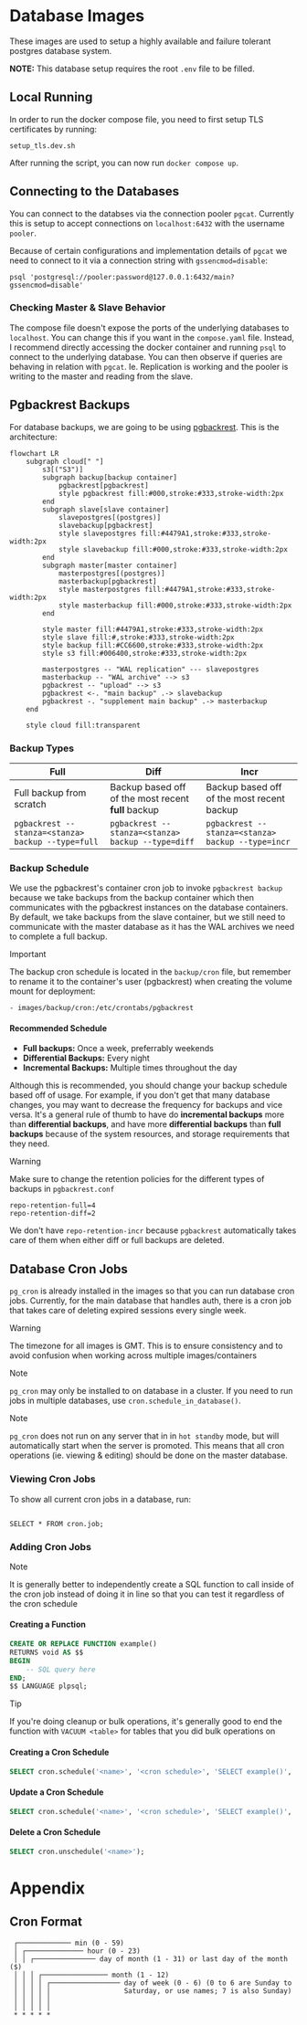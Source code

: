 # Database Images

These images are used to setup a highly available and failure tolerant postgres database system.

**NOTE:** This database setup requires the root `.env` file to be filled.

## Local Running

In order to run the docker compose file, you need to first setup TLS certificates by running:

```
setup_tls.dev.sh
```

After running the script, you can now run `docker compose up`.

## Connecting to the Databases

You can connect to the databses via the connection pooler `pgcat`. Currently this is setup
to accept connections on `localhost:6432` with the username `pooler`.

Because of certain configurations and implementation details of `pgcat` we need to connect to it via
a connection string with `gssencmod=disable`:

```
psql 'postgresql://pooler:password@127.0.0.1:6432/main?gssencmod=disable'
```

### Checking Master & Slave Behavior

The compose file doesn't expose the ports of the underlying databases to `localhost`. You can change
this if you want in the `compose.yaml` file. Instead, I recommend directly accessing the docker container
and running `psql` to connect to the underlying database. You can then observe if queries are behaving
in relation with `pgcat`. Ie. Replication is working and the pooler is writing to the master and reading
from the slave.

## Pgbackrest Backups

For database backups, we are going to be using [pgbackrest](https://pgbackrest.org). This is the architecture:

```mermaid
flowchart LR
    subgraph cloud[" "]
        s3[("S3")]
        subgraph backup[backup container]
            pgbackrest[pgbackrest]
            style pgbackrest fill:#000,stroke:#333,stroke-width:2px
        end
        subgraph slave[slave container]
            slavepostgres[(postgres)]
            slavebackup[pgbackrest]
            style slavepostgres fill:#4479A1,stroke:#333,stroke-width:2px
            style slavebackup fill:#000,stroke:#333,stroke-width:2px
        end
        subgraph master[master container]
            masterpostgres[(postgres)]
            masterbackup[pgbackrest]
            style masterpostgres fill:#4479A1,stroke:#333,stroke-width:2px
            style masterbackup fill:#000,stroke:#333,stroke-width:2px
        end

        style master fill:#4479A1,stroke:#333,stroke-width:2px
        style slave fill:#,stroke:#333,stroke-width:2px
        style backup fill:#CC6600,stroke:#333,stroke-width:2px
        style s3 fill:#006400,stroke:#333,stroke-width:2px

        masterpostgres -- "WAL replication" --- slavepostgres
        masterbackup -- "WAL archive" --> s3
        pgbackrest -- "upload" --> s3
        pgbackrest <-. "main backup" .-> slavebackup
        pgbackrest -. "supplement main backup" .-> masterbackup
    end

    style cloud fill:transparent
```

### Backup Types

| Full                                              | Diff                                                | Incr                                              |
| ------------------------------------------------- | --------------------------------------------------- | ------------------------------------------------- |
| Full backup from scratch                          | Backup based off of the most recent **full** backup | Backup based off of the most recent backup        |
| `pgbackrest --stanza=<stanza> backup --type=full` | `pgbackrest --stanza=<stanza> backup --type=diff`   | `pgbackrest --stanza=<stanza> backup --type=incr` |

### Backup Schedule

We use the pgbackrest's container cron job to invoke `pgbackrest backup` because we take backups from
the backup container which then communicates with the pgbackrest instances on the database containers.
By default, we take backups from the slave container, but we still need to communicate with the master
database as it has the WAL archives we need to complete a full backup.

> [!IMPORTANT]
>
> The backup cron schedule is located in the `backup/cron` file, but remember to rename it to the container's
> user (pgbackrest) when creating the volume mount for deployment:
>
> ```
> - images/backup/cron:/etc/crontabs/pgbackrest
> ```

#### Recommended Schedule

- **Full backups:** Once a week, preferrably weekends
- **Differential Backups:** Every night
- **Incremental Backups:** Multiple times throughout the day

Although this is recommended, you should change your backup schedule based off of usage. For example,
if you don't get that many database changes, you may want to decrease the frequency for backups and
vice versa. It's a general rule of thumb to have do **incremental backups** more than **differential backups**,
and have more **differential backups** than **full backups** because of the system resources, and storage
requirements that they need.

> [!WARNING]
>
> Make sure to change the retention policies for the different types of backups in `pgbackrest.conf`
>
> ```
> repo-retention-full=4
> repo-retention-diff=2
> ```
>
> We don't have `repo-retention-incr` because `pgbackrest` automatically takes care of them when either
> diff or full backups are deleted.

## Database Cron Jobs

`pg_cron` is already installed in the images so that you can run database cron jobs. Currently, for
the main database that handles auth, there is a cron job that takes care of deleting expired sessions
every single week.

> [!WARNING]
>
> The timezone for all images is GMT. This is to ensure consistency and to avoid confusion when working
> across multiple images/containers

> [!NOTE]
>
> `pg_cron` may only be installed to on database in a cluster. If you need to run jobs in multiple
> databases, use `cron.schedule_in_database()`.

> [!NOTE]
>
> `pg_cron` does not run on any server that in in `hot standby` mode, but will automatically
> start when the server is promoted. This means that all cron operations (ie. viewing & editing) should
> be done on the master database.

### Viewing Cron Jobs

To show all current cron jobs in a database, run:

```

SELECT * FROM cron.job;

```

### Adding Cron Jobs

> [!NOTE]
>
> It is generally better to independently create a SQL function to call inside of the cron job instead
> of doing it in line so that you can test it regardless of the cron schedule

#### Creating a Function

```sql
CREATE OR REPLACE FUNCTION example()
RETURNS void AS $$
BEGIN
    -- SQL query here
END;
$$ LANGUAGE plpsql;
```

> [!TIP]
>
> If you're doing cleanup or bulk operations, it's generally good to end the function with
> `VACUUM <table>` for tables that you did bulk operations on

#### Creating a Cron Schedule

```sql
SELECT cron.schedule('<name>', '<cron schedule>', 'SELECT example()', '[optional: specify database]');
```

#### Update a Cron Schedule

```sql
SELECT cron.schedule('<name>', '<cron schedule>', 'SELECT example()', '[optional: specify database]');
```

#### Delete a Cron Schedule

```sql
SELECT cron.unschedule('<name>');
```

# Appendix

## Cron Format

```
 ┌───────────── min (0 - 59)
 │ ┌────────────── hour (0 - 23)
 │ │ ┌─────────────── day of month (1 - 31) or last day of the month ($)
 │ │ │ ┌──────────────── month (1 - 12)
 │ │ │ │ ┌───────────────── day of week (0 - 6) (0 to 6 are Sunday to
 │ │ │ │ │                  Saturday, or use names; 7 is also Sunday)
 │ │ │ │ │
 │ │ │ │ │
 * * * * *
```
